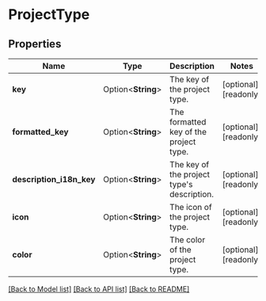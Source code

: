 # ProjectType

## Properties

Name | Type | Description | Notes
------------ | ------------- | ------------- | -------------
**key** | Option<**String**> | The key of the project type. | [optional][readonly]
**formatted_key** | Option<**String**> | The formatted key of the project type. | [optional][readonly]
**description_i18n_key** | Option<**String**> | The key of the project type's description. | [optional][readonly]
**icon** | Option<**String**> | The icon of the project type. | [optional][readonly]
**color** | Option<**String**> | The color of the project type. | [optional][readonly]

[[Back to Model list]](../README.md#documentation-for-models) [[Back to API list]](../README.md#documentation-for-api-endpoints) [[Back to README]](../README.md)



